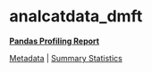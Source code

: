 # analcatdata_dmft

[**Pandas Profiling Report**](https://epistasislab.github.io/penn-ml-benchmarks/profile/analcatdata_dmft.html)

[Metadata](metadata.yaml) | [Summary Statistics](summary_stats.tsv)

